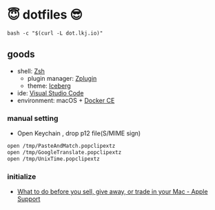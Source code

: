 :innocent: dotfiles :sunglasses:
========

```
bash -c "$(curl -L dot.lkj.io)"
```

## goods

- shell: [Zsh](http://www.zsh.org/)
  - plugin manager: [Zplugin](https://github.com/zdharma/zplugin)
  - theme: [Iceberg](https://cocopon.github.io/iceberg.vim/)
- ide: [Visual Studio Code](https://code.visualstudio.com/)
- environment: macOS + [Docker CE](https://github.com/docker/docker-ce)

### manual setting

- Open Keychain , drop p12 file(S/MIME sign)

```sh
open /tmp/PasteAndMatch.popclipextz
open /tmp/GoogleTranslate.popclipextz
open /tmp/UnixTime.popclipextz
```

### initialize

- [What to do before you sell, give away, or trade in your Mac \- Apple Support](https://support.apple.com/en-us/HT201065)
